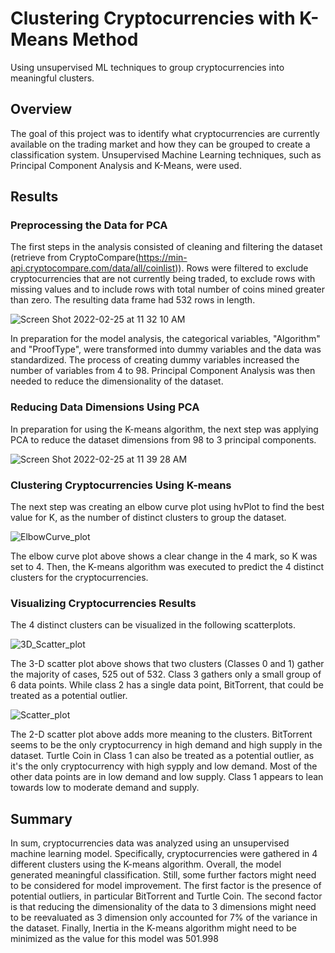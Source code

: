 # Clustering Cryptocurrencies with K-Means Method
Using unsupervised ML techniques to group cryptocurrencies into meaningful clusters.

## Overview
The goal of this project was to identify what cryptocurrencies are currently available on the trading market and how they can be grouped to create a classification system. Unsupervised Machine Learning techniques, such as Principal Component Analysis and K-Means, were used.

## Results
### Preprocessing the Data for PCA
The first steps in the analysis consisted of cleaning and filtering the dataset (retrieve from CryptoCompare(https://min-api.cryptocompare.com/data/all/coinlist)).
Rows were filtered to exclude cryptocurrencies that are not currently being traded, to exclude rows with missing values and to include rows with total number of coins mined greater than zero. The resulting data frame had 532 rows in length.

![Screen Shot 2022-02-25 at 11 32 10 AM](https://user-images.githubusercontent.com/89421440/155828740-da8cff18-ba41-4249-848e-501568ac707b.png)

In preparation for the model analysis, the categorical variables, "Algorithm" and "ProofType", were transformed into dummy variables and the data was standardized. The process of creating dummy variables increased the number of variables from 4 to 98. Principal Component Analysis was then needed to reduce the dimensionality of the dataset.

### Reducing Data Dimensions Using PCA
In preparation for using the K-means algorithm, the next step was applying PCA to reduce the dataset dimensions from 98 to 3 principal components.

![Screen Shot 2022-02-25 at 11 39 28 AM](https://user-images.githubusercontent.com/89421440/155828942-ecf07e88-fdb2-4fbc-bae0-66eaaba0d264.png)

### Clustering Cryptocurrencies Using K-means
The next step was creating an elbow curve plot using hvPlot to find the best value for K, as the number of distinct clusters to group the dataset.

![ElbowCurve_plot](https://user-images.githubusercontent.com/89421440/155829274-b228ae27-992c-4fa1-8143-706cefe526e0.png)

The elbow curve plot above shows a clear change in the 4 mark, so K was set to 4. Then, the K-means algorithm was executed to predict the 4 distinct clusters for the cryptocurrencies.

### Visualizing Cryptocurrencies Results
The 4 distinct clusters can be visualized in the following scatterplots.

![3D_Scatter_plot](https://user-images.githubusercontent.com/89421440/155829433-b5b03a33-0dd5-438f-bbb8-75e50a61efd1.png)

The 3-D scatter plot above shows that two clusters (Classes 0 and 1) gather the majority of cases, 525 out of 532. Class 3 gathers only a small group of 6 data points. While class 2 has a single data point, BitTorrent, that could be treated as a potential outlier.

![Scatter_plot](https://user-images.githubusercontent.com/89421440/155829439-480c9a1b-9820-4fc7-9552-0114c54cbe26.png)

The 2-D scatter plot above adds more meaning to the clusters. BitTorrent seems to be the only cryptocurrency in high demand and high supply in the dataset. Turtle Coin in Class 1 can also be treated as a potential outlier, as it's the only cryptocurrency with high sypply and low demand. Most of the other data points are in low demand and low supply. Class 1 appears to lean towards low to moderate demand and supply.

## Summary
In sum, cryptocurrencies data was analyzed using an unsupervised machine learning model. Specifically, cryptocurrencies were gathered in 4 different clusters using the K-means algorithm. Overall, the model generated meaningful classification. Still, some further factors might need to be considered for model improvement. The first factor is the presence of potential outliers, in particular BitTorrent and Turtle Coin. The second factor is that reducing the dimensionality of the data to 3 dimensions might need to be reevaluated as 3 dimension only accounted for 7% of the variance in the dataset. Finally, Inertia in the K-means algorithm might need to be minimized as the value for this model was 501.998


